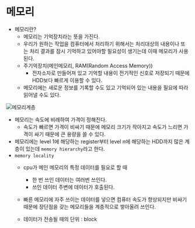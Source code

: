 # 메모리
- 메모리란?
    - 메모리는 기억장치라는 뜻을 가진다.
    - 우리가 원하는 작업을 컴퓨터에서 처리하기 위해서는 처리대상의 내용이나 또는 처리 결과를 잠시 기억하고 있어야할 필요성이 생기는데 이때 메모리가 사용된다.
    - 주기억장치(메인메모리, RAM(Random Access Memory))
        - 전자소자로 만들어져 있고 기억할 내용이 전기적인 신호로 저장되기 때문에 HDD보다 빠르게 이용할 수 있다.
    - 메모리에는 새로운 정보를 기록할 수도 있고 기억되어 있는 내용을 필요에 따라 읽어낼 수도 있다.
    
![메모리계층](https://sonofgodcom.files.wordpress.com/2017/11/the-memory-hierarchy-28-638.jpg)

- 메모리는 속도에 비례하여 가격이 정해진다. 
    - 속도가 빠르면 가격이 비싸기 때문에 메모리 크기가 작아지고 속도가 느리면 가격이 싸기 때문에 큰 용량을 쓸 수 있다.
- 메모리에는 level 1에 해당하는 register부터 level n에 해당하는 HDD까지 많은 계층이 있는데 `memory hierarchy`라고 한다.
- `memory locality`
    - cpu가 메인 메모리의 특정 데이터를 필요로 할 때 
        - 한 번 쓰인 데이터는 여러번 쓰인다.
        - 쓰인 데이터 주변에 데이터가 호출된다.
    - 빠른 메모리에 자주 쓰이는 데이터를 넣으면 컴퓨터 속도가 향상되지만 비싸기 때문에 장단점을 갖는 메모리들을 계층적으로 쌓아올려 쓰인다.

    - 데이터가 전송될 때의 단위 : block